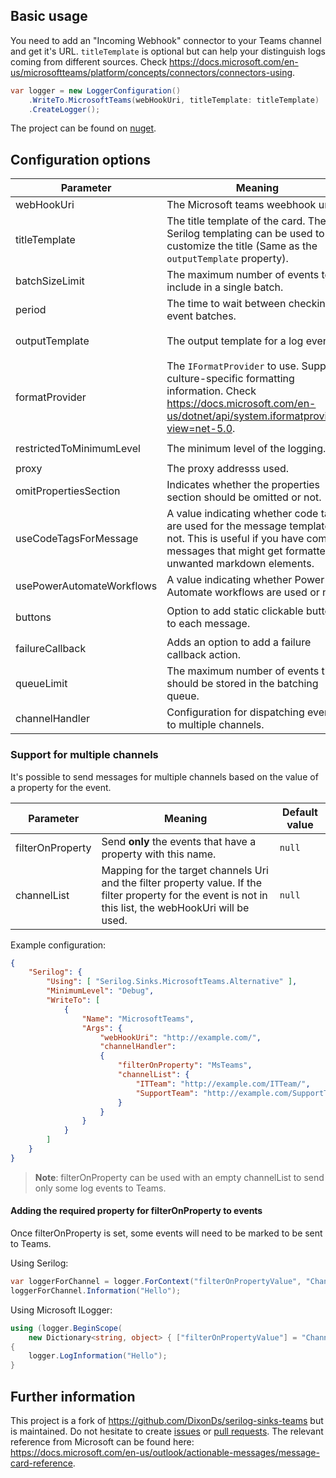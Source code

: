 ## Basic usage
You need to add an "Incoming Webhook" connector to your Teams channel and get it's URL. `titleTemplate` is optional but can help your distinguish logs coming from different sources.
Check https://docs.microsoft.com/en-us/microsoftteams/platform/concepts/connectors/connectors-using.

```csharp
var logger = new LoggerConfiguration()
	.WriteTo.MicrosoftTeams(webHookUri, titleTemplate: titleTemplate)
    .CreateLogger();
```

The project can be found on [nuget](https://www.nuget.org/packages/Serilog.Sinks.MicrosoftTeams.Alternative/).

## Configuration options
|Parameter|Meaning|Example|Default value|
|-|-|-|-|
|webHookUri|The Microsoft teams weebhook uri.|`https://outlook.office.com/webhook/1234567890`|None, is mandatory.|
|titleTemplate|The title template of the card. The Serilog templating can be used to customize the title (Same as the `outputTemplate` property).|`"Some Message"`|None, but is optional.|
|batchSizeLimit|The maximum number of events to include in a single batch.|`batchSizeLimit: 40`|`1`|
|period|The time to wait between checking for event batches.|`period: new TimeSpan(0, 0, 20)`|`00:00:01`|
|outputTemplate|The output template for a log event.|`outputTemplate:"{Timestamp:yyyy-MM-dd HH:mm:ss.fff zzz} [{Level:u3}] {Message:lj}{NewLine}{Exception}"`|`null`|
|formatProvider|The `IFormatProvider` to use. Supplies culture-specific formatting information. Check https://docs.microsoft.com/en-us/dotnet/api/system.iformatprovider?view=net-5.0.|`new CultureInfo("de-DE")`|`null`|
|restrictedToMinimumLevel|The minimum level of the logging.|`restrictedToMinimumLevel: LogEventLevel.Verbose`|`LogEventLevel.Verbose`|
|proxy|The proxy addresss used.|`proxy: "http://test.de/proxy"`|`null`|
|omitPropertiesSection|Indicates whether the properties section should be omitted or not.|`omitPropertiesSection: true`|`false`|
|useCodeTagsForMessage|A value indicating whether code tags are used for the message template or not. This is useful if you have complex messages that might get formatted as unwanted markdown elements.|`useCodeTagsForMessage:true`|`false`|
|usePowerAutomateWorkflows|A value indicating whether Power Automate workflows are used or not.|`usePowerAutomateWorkflows:true`|`false`|
|buttons|Option to add static clickable buttons to each message.|`buttons: new[] { new MicrosoftTeamsSinkOptionsButton("Google", "https://google.de") }`|`null`|
|failureCallback|Adds an option to add a failure callback action.|`failureCallback: e => Console.WriteLine($"Sink error: {e.Message}")`|`null`|
|queueLimit|The maximum number of events that should be stored in the batching queue.|`queueLimit: 10`|`int.MaxValue` or `2147483647`|
|channelHandler|Configuration for dispatching events to multiple channels.|See [Support for multiple channels](#support-for-multiple-channels)|`null`|

### Support for multiple channels
It's possible to send messages for multiple channels based on the value
of a property for the event.

|Parameter|Meaning|Default value|
|-|-|-|
|filterOnProperty|Send **only** the events that have a property with this name.|`null`|
|channelList|Mapping for the target channels Uri and the filter property value. If the filter property for the event is not in this list, the webHookUri will be used.|`null`|

Example configuration:

```json
{
    "Serilog": {
        "Using": [ "Serilog.Sinks.MicrosoftTeams.Alternative" ],
        "MinimumLevel": "Debug",
        "WriteTo": [
            {
                "Name": "MicrosoftTeams",
                "Args": {
                    "webHookUri": "http://example.com/",
                    "channelHandler":
                    {
                        "filterOnProperty": "MsTeams",
                        "channelList": {
                            "ITTeam": "http://example.com/ITTeam/",
                            "SupportTeam": "http://example.com/SupportTeam/"
                        }
                    }
                }
            }
        ]
    }
}
```

> **Note**: filterOnProperty can be used with an empty channelList to send
> only some log events to Teams.

#### Adding the required property for filterOnProperty to events

Once filterOnProperty is set, some events will need to be marked to be sent
to Teams.

Using Serilog:

```csharp
var loggerForChannel = logger.ForContext("filterOnPropertyValue", "ChannelName");
loggerForChannel.Information("Hello");
```

Using Microsoft ILogger:

```csharp
using (logger.BeginScope(
    new Dictionary<string, object> { ["filterOnPropertyValue"] = "ChannelName" }))
{
    logger.LogInformation("Hello");
}
```

## Further information
This project is a fork of https://github.com/DixonDs/serilog-sinks-teams but is maintained.
Do not hesitate to create [issues](https://github.com/serilog-contrib/Serilog.Sinks.MicrosoftTeams.Alternative/issues) or [pull requests](https://github.com/serilog-contrib/Serilog.Sinks.MicrosoftTeams.Alternative/pulls).
The relevant reference from Microsoft can be found here: https://docs.microsoft.com/en-us/outlook/actionable-messages/message-card-reference.